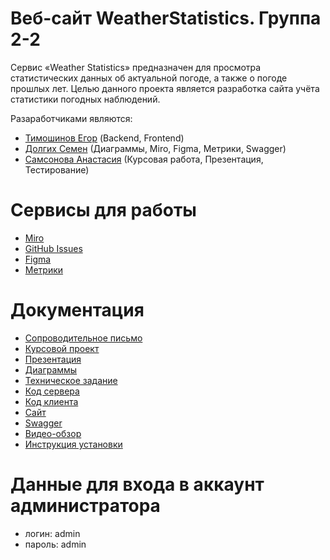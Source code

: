 # Веб-сайт WeatherStatistics. Группа 2-2
Сервис «Weather Statistics» предназначен для просмотра статистических данных об 
актуальной погоде, а также о погоде прошлых лет.
Целью данного проекта является разработка сайта учёта статистики погодных наблюдений.

Разаработчиками являются:
* [Тимошинов Егор](https://github.com/Morgomir1) (Backend, Frontend)
* [Долгих Семен](https://github.com/BlG-SEM) (Диаграммы, Miro, Figma, Метрики, Swagger)
* [Самсонова Анастасия](https://github.com/Nastya-Samsonova) (Курсовая работа, Презентация, Тестирование)

# Сервисы для работы
* [Miro](https://miro.com/app/board/uXjVMdmeG98=/)
* [GitHub Issues](https://github.com/Morgomir1/WeatherStatistics/issues)
* [Figma](https://www.figma.com/file/1puqRHwjSr7R51WveWESQW/Untitled?node-id=0%3A1&t=1qfSRSPv4mcw0xyQ-1)
* [Метрики](https://metrika.yandex.ru/dashboard?id=93829072)

# Документация
* [Сопроводительное письмо](https://github.com/Morgomir1/WeatherStatistics/blob/main/Documentation/%D0%A1%D0%BE%D0%BF%D1%80%D0%BE%D0%B2%D0%BE%D0%B4%D0%B8%D1%82%D0%B5%D0%BB%D1%8C%D0%BD%D0%BE%D0%B5%20%D0%BF%D0%B8%D1%81%D1%8C%D0%BC%D0%BE.pdf)
* [Курсовой проект](https://github.com/Morgomir1/WeatherStatistics/blob/main/Documentation/Курсовой%20прооект_1.pdf)
* [Презентация](https://github.com/Morgomir1/WeatherStatistics/blob/main/Documentation/Погодная%20статистика.pdf)
* [Диаграммы](https://github.com/Morgomir1/WeatherStatistics/tree/main/Diagrams)
* [Техническое задание](https://github.com/Morgomir1/WeatherStatistics/blob/main/Documentation/%D0%A2%D0%B5%D1%85%D0%BD%D0%B8%D1%87%D0%B5%D1%81%D0%BA%D0%BE%D0%B5%20%D0%B7%D0%B0%D0%B4%D0%B0%D0%BD%D0%B8%D0%B5%202-2.pdf)
* [Код сервера](https://github.com/Morgomir1/WeatherStatistics/tree/develop/src/main/java/weatherStatistics)
* [Код клиента](https://github.com/Morgomir1/WeatherStatistics/tree/develop/src/main/resources)
* [Сайт](http://194.67.119.36:8090/)
* [Swagger](http://194.67.119.36:8090/swagger-ui/index.html)
* [Видео-обзор](https://drive.google.com/drive/folders/103oacY7_KdSL9nYpxMCCLh8C_k2mZpLQ)
* [Инструкция установки](https://github.com/Morgomir1/WeatherStatistics/blob/main/Documentation/instruction.txt)
# Данные для входа в аккаунт администратора
* логин: admin
* пароль: admin

